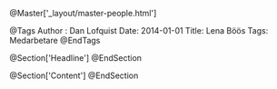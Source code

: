 @Master['_layout/master-people.html']

@Tags
Author : Dan Lofquist
Date: 2014-01-01
Title: Lena Böös
Tags: Medarbetare
@EndTags

@Section['Headline']
@EndSection

@Section['Content']
@EndSection